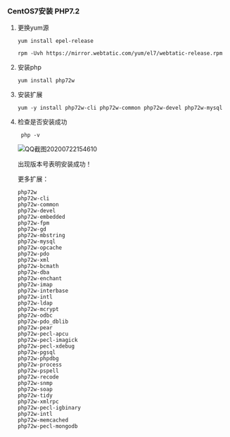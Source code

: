 ### CentOS7安装 PHP7.2

1. 更换yum源

   ```
   yum install epel-release
   
   rpm -Uvh https://mirror.webtatic.com/yum/el7/webtatic-release.rpm
   ```

2. 安装php

   ``` 
   yum install php72w
   ```

3. 安装扩展

   ``` 
   yum -y install php72w-cli php72w-common php72w-devel php72w-mysql
   ```

   

4. 检查是否安装成功

   ```
    php -v
   ```

   ![QQ截图20200722154610](C:\Users\Administrator\Desktop\QQ截图20200722154610.png)

   出现版本号表明安装成功！

   更多扩展：

   ```
   php72w
   php72w-cli 
   php72w-common 
   php72w-devel 
   php72w-embedded 
   php72w-fpm 
   php72w-gd 
   php72w-mbstring 
   php72w-mysql 
   php72w-opcache 
   php72w-pdo 
   php72w-xml 
   php72w-bcmath 
   php72w-dba 
   php72w-enchant 
   php72w-imap 
   php72w-interbase
   php72w-intl 
   php72w-ldap  
   php72w-mcrypt 
   php72w-odbc 
   php72w-pdo_dblib 
   php72w-pear 
   php72w-pecl-apcu 
   php72w-pecl-imagick 
   php72w-pecl-xdebug 
   php72w-pgsql 
   php72w-phpdbg 
   php72w-process 
   php72w-pspell 
   php72w-recode 
   php72w-snmp 
   php72w-soap 
   php72w-tidy 
   php72w-xmlrpc 
   php72w-pecl-igbinary 
   php72w-intl 
   php72w-memcached 
   php72w-pecl-mongodb
   ```

   



